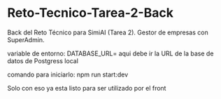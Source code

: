 # Reto-Tecnico-Tarea-2-Back
Back del Reto Técnico para SimiAI (Tarea 2). Gestor de empresas con SuperAdmin.

variable de entorno: DATABASE_URL= aqui debe ir la URL de la base de datos de Postgress local

comando para iniciarlo:   npm run start:dev

Solo con eso ya esta listo para ser utilizado por el front
